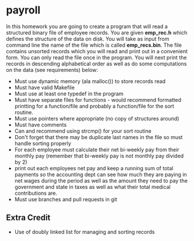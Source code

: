 # payroll

In this homework you are going to create a program that will read a structured
binary file of employee records. You are given **emp_rec.h** which defines the
structure of the data on disk.  You will take as input from command line the
name of the file which is called **emp_recs.bin**.  The file contains unsorted
records which you will read and print out in a convenient form.  You can only read
the file once in the program.  You will next print the records in descending
alphabetical order as well as do some computations on the data (see requirements)
below:

* Must use dynamic memory (ala malloc()) to store records read
* Must have valid Makefile
* Must use at least one typedef in the program
* Must have separate files for functions - would recommend formatted printting
for a function/file and probably a function/file for the sort routine.
* Must use pointers where appropriate (no copy of structures around)
* Must have comments
* Can and recommend using strcmp() for your sort routine
* Don't forget that there may be duplicate last names in the file so must handle
sorting properly
* For each employee must calculate their net bi-weekly pay from their monthly pay (remember
    that bi-weekly pay is not monthly pay divided by 2)
* print out each employees net pay and keep a running sum of total payments so
the accounting dept can see how much they are paying in net wages during the period
as well as the amount they need to pay the government and state in taxes as well as
what their total medical contributions are.
* Must use branches and pull requests in git

## Extra Credit

* Use of doubly linked list for managing and sorting records
